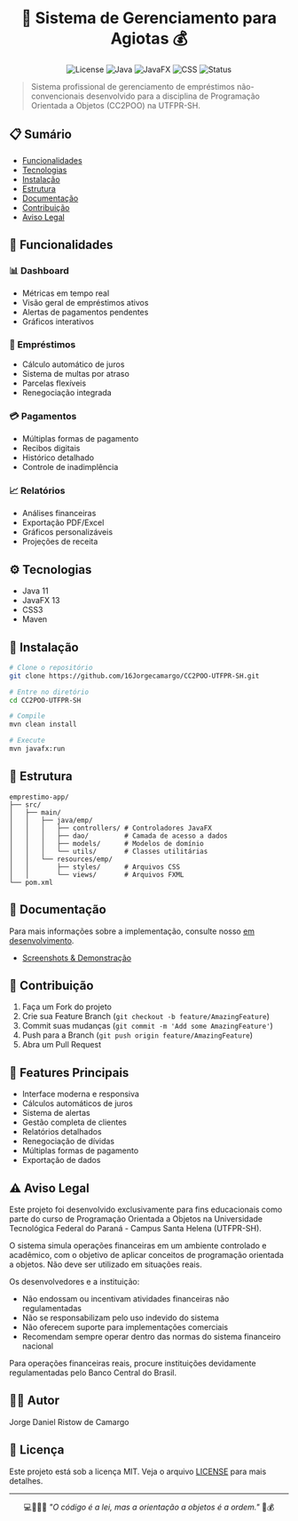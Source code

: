 <div align="center">

# 🦈 Sistema de Gerenciamento para Agiotas 💰

</div>

<div align="center">

![License](https://img.shields.io/badge/license-MIT-blue.svg)
![Java](https://img.shields.io/badge/java-11-orange.svg)
![JavaFX](https://img.shields.io/badge/javafx-13-green.svg)
![CSS](https://img.shields.io/badge/css-3-1572B6.svg)
![Status](https://img.shields.io/badge/status-educational%20purposes-red.svg)

</div>

> Sistema profissional de gerenciamento de empréstimos não-convencionais desenvolvido para a disciplina de Programação Orientada a Objetos (CC2POO) na UTFPR-SH.

## 📋 Sumário
- [Funcionalidades](#-funcionalidades)
- [Tecnologias](#%EF%B8%8F-tecnologias)
- [Instalação](#-instalação)
- [Estrutura](#-estrutura)
- [Documentação](#-documentação)
- [Contribuição](#-contribuição)
- [Aviso Legal](#%EF%B8%8F-aviso-legal)

## 🌟 Funcionalidades

### 📊 Dashboard
- Métricas em tempo real
- Visão geral de empréstimos ativos
- Alertas de pagamentos pendentes
- Gráficos interativos

### 💸 Empréstimos
- Cálculo automático de juros
- Sistema de multas por atraso
- Parcelas flexíveis
- Renegociação integrada

### 💳 Pagamentos
- Múltiplas formas de pagamento
- Recibos digitais
- Histórico detalhado
- Controle de inadimplência

### 📈 Relatórios
- Análises financeiras
- Exportação PDF/Excel
- Gráficos personalizáveis
- Projeções de receita

## ⚙️ Tecnologias

- Java 11
- JavaFX 13
- CSS3
- Maven

## 🚀 Instalação

```bash
# Clone o repositório
git clone https://github.com/16Jorgecamargo/CC2POO-UTFPR-SH.git

# Entre no diretório
cd CC2POO-UTFPR-SH

# Compile
mvn clean install

# Execute
mvn javafx:run
```

## 📁 Estrutura

```
emprestimo-app/
├── src/
│   ├── main/
│   │   ├── java/emp/
│   │   │   ├── controllers/ # Controladores JavaFX
│   │   │   ├── dao/         # Camada de acesso a dados
│   │   │   ├── models/      # Modelos de domínio
│   │   │   └── utils/       # Classes utilitárias
│   │   └── resources/emp/
│   │       ├── styles/      # Arquivos CSS
│   │       └── views/       # Arquivos FXML
└── pom.xml
```

## 📖 Documentação
Para mais informações sobre a implementação, consulte nosso [em desenvolvimento]().
- [Screenshots & Demonstração](SCREENSHOTS.md)

## 🤝 Contribuição
1. Faça um Fork do projeto
2. Crie sua Feature Branch (`git checkout -b feature/AmazingFeature`)
3. Commit suas mudanças (`git commit -m 'Add some AmazingFeature'`)
4. Push para a Branch (`git push origin feature/AmazingFeature`)
5. Abra um Pull Request

## 🎯 Features Principais
- Interface moderna e responsiva
- Cálculos automáticos de juros
- Sistema de alertas
- Gestão completa de clientes
- Relatórios detalhados
- Renegociação de dívidas
- Múltiplas formas de pagamento
- Exportação de dados

## ⚠️ Aviso Legal
Este projeto foi desenvolvido exclusivamente para fins educacionais como parte do curso de Programação Orientada a Objetos na Universidade Tecnológica Federal do Paraná - Campus Santa Helena (UTFPR-SH).

O sistema simula operações financeiras em um ambiente controlado e acadêmico, com o objetivo de aplicar conceitos de programação orientada a objetos. Não deve ser utilizado em situações reais.

Os desenvolvedores e a instituição:
- Não endossam ou incentivam atividades financeiras não regulamentadas
- Não se responsabilizam pelo uso indevido do sistema
- Não oferecem suporte para implementações comerciais
- Recomendam sempre operar dentro das normas do sistema financeiro nacional

Para operações financeiras reais, procure instituições devidamente regulamentadas pelo Banco Central do Brasil.

## 👨‍💻 Autor
Jorge Daniel Ristow de Camargo

## 📝 Licença
Este projeto está sob a licença MIT. Veja o arquivo [LICENSE](LICENSE) para mais detalhes.

---

<div align="center">

💻👨🏻‍💻 _"O código é a lei, mas a orientação a objetos é a ordem."_ 🦈💰

</div>